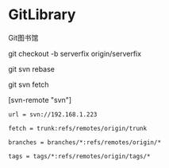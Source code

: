 # GitLibrary
Git图书馆

git checkout -b serverfix origin/serverfix

git svn rebase

git svn fetch

[svn-remote "svn"]

	url = svn://192.168.1.223
	
	fetch = trunk:refs/remotes/origin/trunk
	
	branches = branches/*:refs/remotes/origin/*
	
	tags = tags/*:refs/remotes/origin/tags/*
